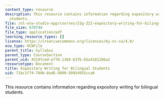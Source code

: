 ```yaml
---
content_type: resource
description: This resource contains information regarding expository writing for bilingual
  students.
file: /ol-ocw-studio-app/courses/21g-222-expository-writing-for-bilingual-students-fall-2002/71bc1f74704b0ad6900050954955cca0_MIT21G_222F02_Class.pdf
file_size: 670744
file_type: application/pdf
learning_resource_types: []
license: https://creativecommons.org/licenses/by-nc-sa/4.0/
ocw_type: OCWFile
parent_title: Syllabus
parent_type: CourseSection
parent_uid: 43107ced-e778-1369-637b-b5a4181286a2
resourcetype: Document
title: Expository Writing for Bilingual Students
uid: 71bc1f74-704b-0ad6-9000-50954955cca0
---
```

This resource contains information regarding expository writing for bilingual students.